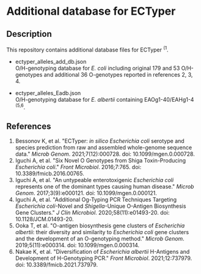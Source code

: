 # Additional database for ECTyper
## Description
This repository contains additional database files for ECTyper <sup>(1</sup>.
* ectyper_alleles_add_db.json   
  O/H-genotyping database for <I>E. coli</I> including original 179 and 53 O/H-genotypes and additional 36 O-genotypes reported in references 2, 3, 4.
     
* ectyper_alleles_Eadb.json   
  O/H-genotyping database for <I>E. albertii</I> containing EAOg1-40/EAHg1-4 <sup>(5,6</sup>.

## References
1.  Bessonov K, et al. "ECTyper: <I>in silico Escherichia coli</I> serotype and species prediction from raw and assembled whole-genome sequence data." <I>Microb Genom</I>. 2021;7(12):000728. doi: 10.1099/mgen.0.000728.
2.  Iguchi A, et al. "Six Novel O Genotypes from Shiga Toxin-Producing <I>Escherichia coli</I>." <I>Front Microbiol</I>. 2016;7:765. doi: 10.3389/fmicb.2016.00765.
3.  Iguchi A, et al. "An untypeable enterotoxigenic <I>Escherichia coli</I> represents one of the dominant types causing human disease." <I>Microb Genom</I>. 2017;3(9):e000121. doi: 10.1099/mgen.0.000121.
4.  Iguchi A, et al. "Additional Og-Typing PCR Techniques Targeting <I>Escherichia coli</I>-Novel and <I>Shigella</I>-Unique O-Antigen Biosynthesis Gene Clusters." <I>J Clin Microbiol</I>. 2020;58(11):e01493-20. doi: 10.1128/JCM.01493-20.
5.  Ooka T, et al. "O-antigen biosynthesis gene clusters of <I>Escherichia albertii</I>: their diversity and similarity to <I>Escherichia coli</I> gene clusters and the development of an O-genotyping method." <I>Microb Genom</I>. 2019;5(11):e000314. doi: 10.1099/mgen.0.000314.
6.  Nakae K, et al. "Diversification of <I>Escherichia albertii</I> H-Antigens and Development of H-Genotyping PCR." <I>Front Microbiol</I>. 2021;12:737979. doi: 10.3389/fmicb.2021.737979.
